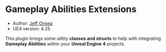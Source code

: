 # Gameplay Abilities Extensions

- Author: [Jeff Onsea]("https://jeffonsea.com")
- UE4 version: 4.25

This plugin brings some utility **classes and structs** to help with integrating **Gameplay Abilities** within your **Unreal Engine 4** projects.